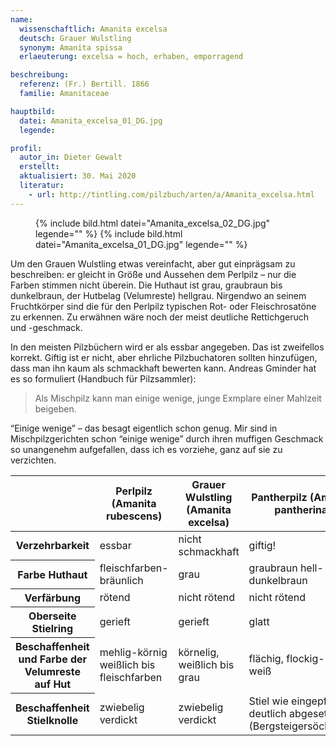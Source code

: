 ```yaml
---
name:
  wissenschaftlich: Amanita excelsa
  deutsch: Grauer Wulstling
  synonym: Amanita spissa
  erlaeuterung: excelsa = hoch, erhaben, emporragend

beschreibung:
  referenz: (Fr.) Bertill. 1866
  familie: Amanitaceae

hauptbild:
  datei: Amanita_excelsa_01_DG.jpg
  legende: 

profil:
  autor_in: Dieter Gewalt
  erstellt: 
  aktualisiert: 30. Mai 2020
  literatur:
    - url: http://tintling.com/pilzbuch/arten/a/Amanita_excelsa.html
---
```


<figure>
  {% include bild.html datei="Amanita_excelsa_02_DG.jpg" legende="" %}
  {% include bild.html datei="Amanita_excelsa_01_DG.jpg" legende="" %}
</figure>

Um den Grauen Wulstling etwas vereinfacht, aber gut einprägsam zu beschreiben: er gleicht in Größe und Aussehen dem Perlpilz – nur die Farben stimmen nicht überein. Die Huthaut ist grau, graubraun bis dunkelbraun, der Hutbelag (Velumreste) hellgrau. Nirgendwo an seinem Fruchtkörper sind die für den Perlpilz typischen Rot- oder Fleischrosatöne zu erkennen. Zu erwähnen wäre noch der meist deutliche Rettichgeruch und -geschmack.

In den meisten Pilzbüchern wird er als essbar angegeben. Das ist zweifellos korrekt. Giftig ist er nicht, aber ehrliche Pilzbuchatoren sollten hinzufügen, dass man ihn kaum als schmackhaft bewerten kann. Andreas Gminder hat es so formuliert (Handbuch für Pilzsammler):

> Als Mischpilz kann man einige wenige, junge Exmplare einer Mahlzeit beigeben.

“Einige wenige” – das besagt eigentlich schon genug. Mir sind in Mischpilzgerichten schon “einige wenige” durch ihren muffigen Geschmack so unangenehm aufgefallen, dass ich es vorziehe, ganz auf sie zu verzichten.

<table class="table">
  <thead>
    <tr>
      <th> </th>
      <th>Perlpilz (Amanita rubescens)</th>
      <th>Grauer Wulstling (Amanita excelsa)</th>
      <th>Pantherpilz (Amanita pantherina)</th>
    </tr>
  </thead>
  <tbody>
    <tr>
      <th>Verzehrbarkeit</th>
      <td>essbar</td>
      <td>nicht schmackhaft</td>
      <td>giftig!</td>
    </tr>
    <tr>
      <th>Farbe Huthaut</th>
      <td>fleischfarben-bräunlich</td>
      <td>grau</td>
      <td>graubraun	hell- bis dunkelbraun</td>
    </tr>
    <tr>
      <th>Verfärbung</th>
      <td>rötend</td>
      <td>nicht rötend</td>
      <td>nicht rötend</td>
    </tr>
    <tr>
      <th>Oberseite Stielring</th>
      <td>gerieft</td>
      <td>gerieft</td>
      <td>glatt</td>
    </tr>
    <tr>
      <th>Beschaffenheit und Farbe der Velumreste auf Hut</th>
      <td>mehlig-körnig weißlich bis fleischfarben</td>
      <td>körnelig, weißlich bis grau</td>
      <td>flächig, flockig-häutig, weiß</td>
    </tr>
    <tr>
      <th>Beschaffenheit Stielknolle</th>
      <td>zwiebelig verdickt</td>
      <td>zwiebelig verdickt</td>
      <td>Stiel wie eingepfropft, deutlich abgesetzt (Bergsteigersöckchen)</td>
    </tr>
  </tbody>
</table>


